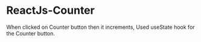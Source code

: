 # ReactJs-Counter
When clicked on Counter button then it increments, Used useState hook for the Counter button.
